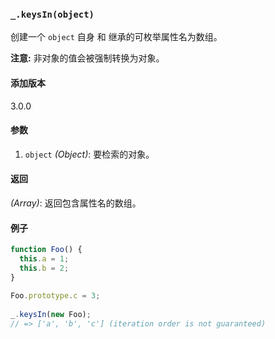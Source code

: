 ### `_.keysIn(object)`[​](#_keysinobject "_keysinobject的直接链接")

创建一个 `object` 自身 和 继承的可枚举属性名为数组。  
  
**注意:** 非对象的值会被强制转换为对象。

#### 添加版本

3.0.0

#### 参数

1.  `object` _(Object)_: 要检索的对象。

#### 返回

_(Array)_: 返回包含属性名的数组。

#### 例子

```js
function Foo() {
  this.a = 1;
  this.b = 2;
}
 
Foo.prototype.c = 3;
 
_.keysIn(new Foo);
// => ['a', 'b', 'c'] (iteration order is not guaranteed)

```